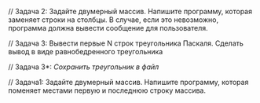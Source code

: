 // Задача 2: Задайте двумерный массив. Напишите программу, которая заменяет строки на столбцы. В случае, если это невозможно, программа должна вывести сообщение для пользователя.

// Задача 3: Вывести первые N строк треугольника Паскаля. Сделать вывод в виде равнобедренного треугольника

// Задача 3*: *Сохранить треугольник в файл*

// Задача1: Задайте двумерный массив. Напишите программу, которая поменяет местами первую и последнюю строку массива.
